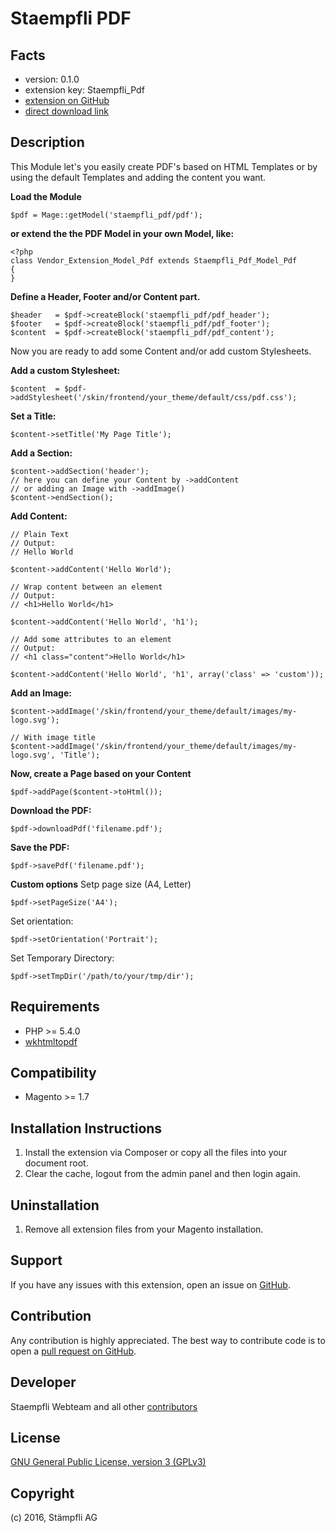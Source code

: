 Staempfli PDF
=============

Facts
-----
- version: 0.1.0
- extension key: Staempfli_Pdf
- [extension on GitHub](https://github.com/staempfli/magento-pdf)
- [direct download link](https://github.com/staempfli/magento-pdf/archive/master.zip)

Description
-----------
This Module let's you easily create PDF's based on HTML Templates or by using the default Templates and adding the content you want.

**Load the Module**

    $pdf = Mage::getModel('staempfli_pdf/pdf');

**or extend the the PDF Model in your own Model, like:**

    <?php
	class Vendor_Extension_Model_Pdf extends Staempfli_Pdf_Model_Pdf
	{
	}

**Define a Header, Footer and/or Content part.**

	$header   = $pdf->createBlock('staempfli_pdf/pdf_header');
    $footer   = $pdf->createBlock('staempfli_pdf/pdf_footer');
    $content  = $pdf->createBlock('staempfli_pdf/pdf_content');

Now you are ready to add some Content and/or add custom Stylesheets.

**Add a custom Stylesheet:**

    $content  = $pdf->addStylesheet('/skin/frontend/your_theme/default/css/pdf.css');

**Set a Title:**

    $content->setTitle('My Page Title');

**Add a Section:**

    $content->addSection('header');
    // here you can define your Content by ->addContent
    // or adding an Image with ->addImage()
    $content->endSection();

**Add Content:**

    // Plain Text
    // Output:
    // Hello World

    $content->addContent('Hello World');

    // Wrap content between an element
    // Output:
    // <h1>Hello World</h1>

    $content->addContent('Hello World', 'h1');

    // Add some attributes to an element
    // Output:
    // <h1 class="content">Hello World</h1>

    $content->addContent('Hello World', 'h1', array('class' => 'custom'));

**Add an Image:**

    $content->addImage('/skin/frontend/your_theme/default/images/my-logo.svg');

	// With image title
	$content->addImage('/skin/frontend/your_theme/default/images/my-logo.svg', 'Title');

**Now, create a Page based on your Content**

    $pdf->addPage($content->toHtml());

**Download the PDF:**

    $pdf->downloadPdf('filename.pdf');

**Save the PDF:**

    $pdf->savePdf('filename.pdf');

**Custom options**
Setp page size (A4, Letter)

    $pdf->setPageSize('A4');

Set orientation:

    $pdf->setOrientation('Portrait');

Set Temporary Directory:

    $pdf->setTmpDir('/path/to/your/tmp/dir');

Requirements
------------
- PHP >= 5.4.0
- [wkhtmltopdf](http://wkhtmltopdf.org/downloads.html)

Compatibility
-------------
- Magento >= 1.7

Installation Instructions
-------------------------
1. Install the extension via Composer or copy all the files into your document root.
2. Clear the cache, logout from the admin panel and then login again.

Uninstallation
--------------
1. Remove all extension files from your Magento installation.

Support
-------
If you have any issues with this extension, open an issue on [GitHub](https://github.com/staempfli/magento-pdf/issues).

Contribution
------------
Any contribution is highly appreciated. The best way to contribute code is to open a [pull request on GitHub](https://help.github.com/articles/using-pull-requests).

Developer
---------
Staempfli Webteam and all other [contributors](https://github.com/staempfli/magento-pdf/contributors)

License
-------
[GNU General Public License, version 3 (GPLv3)](http://opensource.org/licenses/gpl-3.0)

Copyright
---------
(c) 2016, Stämpfli AG